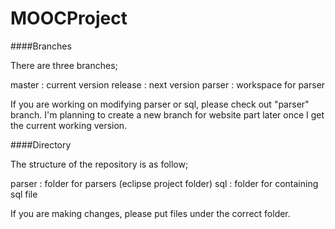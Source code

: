 MOOCProject
===========

####Branches

There are three branches;

master : current version
release : next version
parser : workspace for parser

If you are working on modifying parser or sql, please check out "parser" branch.
I'm planning to create a new branch for website part later once I get the current working version.

####Directory

The structure of the repository is as follow;

parser : folder for parsers (eclipse project folder)
sql : folder for containing sql file

If you are making changes, please put files under the correct folder.
